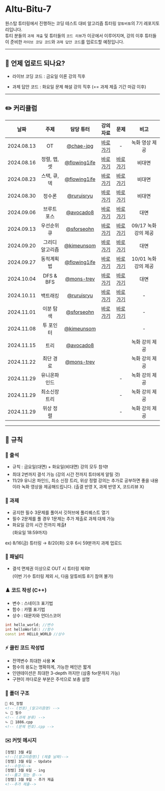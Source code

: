 # Altu-Bitu-7

원스탑 튜터링에서 진행하는 코딩 테스트 대비 알고리즘 튜터링 `알튜비튜`의 7기 레포지토리입니다.  
튜티 분들의 `과제 제출` 및 튜터들의 `코드 리뷰`가 이곳에서 이루어지며, 강의 이후 튜터들이 준비한 `라이브 코딩 코드`와 `과제 답안 코드`를 업로드할 예정입니다.

---

## 📅 언제 업로드 되나요?

-   라이브 코딩 코드 : 금요일 이론 강의 직후

-   과제 답안 코드 : 화요일 문제 해설 강의 직후 (== 과제 제출 기간 마감 이후)

---

## ✏️ 커리큘럼

| 날짜 | 주제 | 담당 튜터 |                                                                                                         강의 자료                                                                                                          |                                                             문제                                                              |       비고       |
| :-: | :-: | :-: |:----------------------------------------------------------------------------------------------------------------------------------------------------------------------------------------------------------------------:|:---------------------------------------------------------------------------------------------------------------------------:|:--------------:|
| 2024.08.13 |       OT        | [@chae-jpg](https://github.com/chae-jpg) |                                                                        [바로가기](https://github.com/Altu-Bitu-7/Notice/blob/main/00_OT/00_OT.pdf)                                                                         |                                                              -                                                              |    녹화 영상 제공    |
| 2024.08.16 |  정렬, 맵, 셋   | [@flowing1ife](https://github.com/flowing1ife) |                                         [바로가기](https://github.com/Altu-Bitu-7/Notice/tree/main/01_%EC%A0%95%EB%A0%AC_%EB%A7%B5_%EC%85%8B/%EA%B0%95%EC%9D%98%EC%9E%90%EB%A3%8C)                                         |         [바로가기](https://github.com/Altu-Bitu-7/Notice/blob/main/01_%EC%A0%95%EB%A0%AC_%EB%A7%B5_%EC%85%8B/README.md)         |      비대면       |
| 2024.08.23 |  스택, 큐, 덱   | [@flowing1ife](https://github.com/flowing1ife)    |                                         [바로가기](https://github.com/Altu-Bitu-7/Notice/tree/main/02_%EC%8A%A4%ED%85%8D_%ED%81%90_%EB%8D%B1/%EA%B0%95%EC%9D%98%EC%9E%90%EB%A3%8C)                                         |         [바로가기](https://github.com/Altu-Bitu-7/Notice/blob/main/02_%EC%8A%A4%ED%85%8D_%ED%81%90_%EB%8D%B1/README.md)         |      비대면       |
| 2024.08.30 |     정수론      | [@ruruisryu](https://github.com/ruruisryu)   |                                              [바로가기](https://github.com/Altu-Bitu-7/Notice/tree/main/03_%EC%A0%95%EC%88%98%EB%A1%A0/%EA%B0%95%EC%9D%98%EC%9E%90%EB%A3%8C)                                               |              [바로가기](https://github.com/Altu-Bitu-7/Notice/blob/main/03_%EC%A0%95%EC%88%98%EB%A1%A0/README.md)               |      비대면       |
| 2024.09.06 |   브루트 포스   | [@avocado8](https://github.com/avocado8)   | [바로가기](https://github.com/Altu-Bitu-7/Notice/blob/main/04_%EB%B8%8C%EB%A3%A8%ED%8A%B8%ED%8F%AC%EC%8A%A4/%EA%B0%95%EC%9D%98%EC%9E%90%EB%A3%8C/04_%EB%B8%8C%EB%A3%A8%ED%8A%B8%ED%8F%AC%EC%8A%A4_%EC%9D%B4%EB%A1%A0.pdf)  |     [바로가기](https://github.com/Altu-Bitu-7/Notice/blob/main/04_%EB%B8%8C%EB%A3%A8%ED%8A%B8%ED%8F%AC%EC%8A%A4/README.md)      |       대면       |
| 2024.09.13 |   우선순위 큐   |  [@sforseohn](https://github.com/sforseohn)        |                                     [바로가기](https://github.com/Altu-Bitu-7/Notice/tree/main/05_%EC%9A%B0%EC%84%A0%EC%88%9C%EC%9C%84_%ED%81%90/%EA%B0%95%EC%9D%98%EC%9E%90%EB%A3%8C)                                     |     [바로가기](https://github.com/Altu-Bitu-7/Notice/blob/main/05_%EC%9A%B0%EC%84%A0%EC%88%9C%EC%9C%84_%ED%81%90/README.md)     | 09/17 녹화 강의 제공 |
| 2024.09.20 | 그리디 알고리즘 | [@kimeunsom](https://github.com/kimeunsom)      | [바로가기](https://github.com/Altu-Bitu-7/Notice/blob/main/06_%EA%B7%B8%EB%A6%AC%EB%94%94_%EC%95%8C%EA%B3%A0%EB%A6%AC%EC%A6%98/%EA%B0%95%EC%9D%98%EC%9E%90%EB%A3%8C/06_%EA%B7%B8%EB%A6%AC%EB%94%94_%EC%9D%B4%EB%A1%A0.pdf) | [바로가기](https://github.com/Altu-Bitu-7/Notice/tree/main/06_%EA%B7%B8%EB%A6%AC%EB%94%94_%EC%95%8C%EA%B3%A0%EB%A6%AC%EC%A6%98) |       대면       |
| 2024.09.27 |    동적계획법    | [@flowing1ife](https://github.com/flowing1ife)   |                                     [바로가기](https://github.com/Altu-Bitu-7/Notice/tree/main/07_%EB%8F%99%EC%A0%81_%EA%B3%84%ED%9A%8D%EB%B2%95/%EA%B0%95%EC%9D%98%EC%9E%90%EB%A3%8C)                                     |      [바로가기](https://github.com/Altu-Bitu-7/Notice/tree/main/07_%EB%8F%99%EC%A0%81_%EA%B3%84%ED%9A%8D%EB%B2%95#readme)       | 10/01 녹화 강의 제공 |
| 2024.10.04 |     DFS & BFS    | [@mons-trev](https://github.com/mons-trev)   |    [바로가기](https://github.com/Altu-Bitu-7/Notice/blob/main/08_DFS_BFS/%EA%B0%95%EC%9D%98%EC%9E%90%EB%A3%8C/08_DFS_BFS_%EC%9D%B4%EB%A1%A0.pdf)                                                                                                                                                                                                               |    [바로가기](https://github.com/Altu-Bitu-7/Notice/blob/main/08_DFS_BFS/README.md)                                                                                                                         |      대면        |
| 2024.10.11 |     백트래킹     | [@ruruisryu](https://github.com/ruruisryu)   |                                  [바로가기](https://github.com/Altu-Bitu-7/Notice/tree/main/09_%EB%B0%B1%ED%8A%B8%EB%9E%98%ED%82%B9/%EA%B0%95%EC%9D%98%EC%9E%90%EB%A3%8C)                                                                                                                                                                                      |     [바로가기](https://github.com/Altu-Bitu-7/Notice/tree/main/09_%EB%B0%B1%ED%8A%B8%EB%9E%98%ED%82%B9#readme)                                                                                                                        |       -        |
| 2024.11.01 |     이분 탐색    | [@sforseohn](https://github.com/sforseohn)      |  [바로가기](https://github.com/Altu-Bitu-7/Notice/blob/main/10_%EC%9D%B4%EB%B6%84%ED%83%90%EC%83%89/%EA%B0%95%EC%9D%98%EC%9E%90%EB%A3%8C/10_%EC%9D%B4%EB%B6%84%ED%83%90%EC%83%89_%EC%9D%B4%EB%A1%A0.pdf)                                                                                                                                                                                                                      | [바로가기](https://github.com/Altu-Bitu-7/Notice/blob/main/10_%EC%9D%B4%EB%B6%84%ED%83%90%EC%83%89/README.md)                                                                                                                            |       -        |
| 2024.11.08 |    투 포인터    | [@kimeunsom](https://github.com/kimeunsom)   |                                                                                                                                                                                                                        |                                                                                                                             |       -        |
| 2024.11.15 |  트리  | [@avocado8](https://github.com/avocado8)  |                                                                                                                                                                                                                        |                                                                                                                             |    녹화 강의 제공    |
| 2024.11.22 |    최단 경로    | [@mons-trev](https://github.com/mons-trev)  |                                                                                                                                                                                                                        |                                                                                                                             |    녹화 강의 제공    |
| 2024.11.29 |   유니온파인드  | |                                                                                                                                                                                                                        |                                                              -                                                              |    녹화 강의 제공    |
| 2024.11.29 |  최소신장트리   |  |                                                                                                                                                                                                                        |                                                              -                                                              |    녹화 강의 제공    |
| 2024.11.29 |    위상 정렬    |  |                                                                                                                                                                                                                        |                                                              -                                                              |    녹화 강의 제공    |

---

## 🤙 규칙

### 🎉 출석

-   규칙 : 금요일(대면) + 화요일(비대면) 강의 모두 참석❗
-   최대 2번까지 결석 가능 (강의 시간 전까지 튜터에게 알릴 것) 
-   11/29 유니온 파인드, 최소 신장 트리, 위상 정렬 강의는 추가로 공부하면 좋을 내용이라 녹화 영상을 제공해드립니다. (출결 반영 X, 과제 반영 X, 코드리뷰 X)

### 🎉 과제

-   공지한 필수 3문제를 풀어서 깃허브에 풀리퀘스트 열기
-   필수 2문제를 풀 경우 1문제는 추가 제출로 과제 대체 가능
-   화요일 강의 시간 전까지 제출❗  
    (화요일 18:59까지)

ex) 8/16(금) 튜터링 → 8/20(화) 오후 6시 59분까지 과제 업로드

### 📌 패널티

-   결석 면제권 이상으로 OUT 시 튜터링 제외❗  
    (이번 기수 튜터링 제외 시, 다음 알튜비튜 8기 참여 불가)

### ♟️ 코드 작성 (C++)

-   변수 : 스네이크 표기법
-   함수 : 카멜 표기법
-   상수 : 대문자와 언더스코어

```cpp
int hello_world; //변수
int helloWorld() //함수
const int HELLO_WORLD //상수
```

### ⚡ 클린 코드 작성법

-   전역변수 최대한 사용 ❌
-   함수의 용도는 명확하게, 가능한 메인은 짧게
-   인덴테이션은 최대한 3-depth 까지만 (삼중 for문까지 가능)
-   구현이 까다로운 부분은 주석으로 보충 설명

### 📁 폴더 구조

```html
📁 01_정렬
<!-- (번호)_(알고리즘명) -->
ㄴ 📁 필수
<!-- (과제 분류) -->
ㄴ 📄 1886.cpp
<!-- (문제 번호).cpp -->
```

### ✉️ 커밋 메시지

```html
[정렬] 3월 4일
<!--[(알고리즘명)] (제출 날짜)-->
[정렬] 3월 6일 - Update
<!--수정시-->
[정렬] 3월 6일 - ing
<!--풀고 있는 중-->
[정렬] 3월 9일 - 추가 제출
<!--추가 제출-->
```
